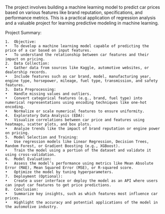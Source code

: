 The project involves building a machine learning model to predict car prices based on various features like brand reputation, specifications, and performance metrics. This is a practical application of regression analysis and a valuable project for learning predictive modeling in machine learning.

Project Summary:

	1.	Objective:
	•	To develop a machine learning model capable of predicting the price of a car based on input features.
	•	To understand the relationship between car features and their impact on pricing.
	2.	Data Collection:
	•	Gather data from sources like Kaggle, automotive websites, or dealership records.
	•	Include features such as car brand, model, manufacturing year, engine type, horsepower, mileage, fuel type, transmission, and safety features.
	3.	Data Preprocessing:
	•	Handle missing values and outliers.
	•	Convert categorical features (e.g., brand, fuel type) into numerical representations using encoding techniques like one-hot encoding.
	•	Normalize or scale numerical features to ensure uniformity.
	4.	Exploratory Data Analysis (EDA):
	•	Visualize correlations between car price and features using heatmaps, scatter plots, and box plots.
	•	Analyze trends like the impact of brand reputation or engine power on pricing.
	5.	Model Selection and Training:
	•	Use regression models like Linear Regression, Decision Trees, Random Forest, or Gradient Boosting (e.g., XGBoost).
	•	Train the model using a portion of the dataset and validate it using cross-validation.
	6.	Model Evaluation:
	•	Assess the model’s performance using metrics like Mean Absolute Error (MAE), Mean Squared Error (MSE), or R-squared score.
	•	Optimize the model by tuning hyperparameters.
	7.	Deployment (Optional):
	•	Create a user interface or deploy the model as an API where users can input car features to get price predictions.
	8.	Conclusion:
	•	Summarize key insights, such as which features most influence car prices.
	•	Highlight the accuracy and potential applications of the model in the automotive industry.

